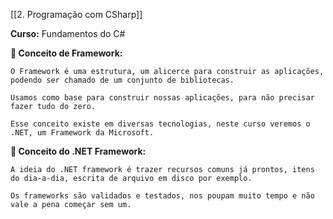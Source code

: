 [[2. Programação com CSharp]]

**Curso:** Fundamentos do C# 

**📖 Conceito de Framework:**  

```
O Framework é uma estrutura, um alicerce para construir as aplicações, podendo ser chamado de um conjunto de bibliotecas.

Usamos como base para construir nossas aplicações, para não precisar fazer tudo do zero.

Esse conceito existe em diversas tecnologias, neste curso veremos o .NET, um Framework da Microsoft.
```

**📖 Conceito do .NET Framework:** 

```
A ideia do .NET framework é trazer recursos comuns já prontos, itens do dia-a-dia, escrita de arquivo em disco por exemplo.

Os frameworks são validados e testados, nos poupam muito tempo e não vale a pena começar sem um.
```
